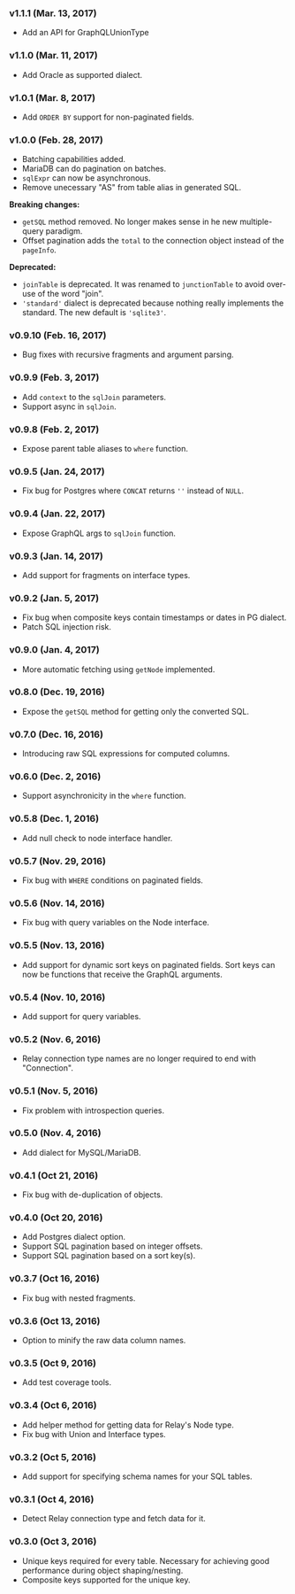 ### v1.1.1 (Mar. 13, 2017)
- Add an API for GraphQLUnionType

### v1.1.0 (Mar. 11, 2017)
- Add Oracle as supported dialect.

### v1.0.1 (Mar. 8, 2017)
- Add `ORDER BY` support for non-paginated fields.

### v1.0.0 (Feb. 28, 2017)
- Batching capabilities added.
- MariaDB can do pagination on batches.
- `sqlExpr` can now be asynchronous.
- Remove unecessary "AS" from table alias in generated SQL.

**Breaking changes:**

- `getSQL` method removed. No longer makes sense in he new multiple-query paradigm.
- Offset pagination adds the `total` to the connection object instead of the `pageInfo`.

**Deprecated:**

- `joinTable` is deprecated. It was renamed to `junctionTable` to avoid over-use of the word "join".
- `'standard'` dialect is deprecated because nothing really implements the standard. The new default is `'sqlite3'`.



### v0.9.10 (Feb. 16, 2017)
- Bug fixes with recursive fragments and argument parsing.

### v0.9.9 (Feb. 3, 2017)
- Add `context` to the `sqlJoin` parameters.
- Support async in `sqlJoin`.

### v0.9.8 (Feb. 2, 2017)
- Expose parent table aliases to `where` function.

### v0.9.5 (Jan. 24, 2017)
- Fix bug for Postgres where `CONCAT` returns `''` instead of `NULL`.

### v0.9.4 (Jan. 22, 2017)
- Expose GraphQL args to `sqlJoin` function.

### v0.9.3 (Jan. 14, 2017)
- Add support for fragments on interface types.

### v0.9.2 (Jan. 5, 2017)
- Fix bug when composite keys contain timestamps or dates in PG dialect.
- Patch SQL injection risk.

### v0.9.0 (Jan. 4, 2017)
- More automatic fetching using `getNode` implemented.

### v0.8.0 (Dec. 19, 2016)
- Expose the `getSQL` method for getting only the converted SQL.

### v0.7.0 (Dec. 16, 2016)
- Introducing raw SQL expressions for computed columns.

### v0.6.0 (Dec. 2, 2016)
- Support asynchronicity in the `where` function.

### v0.5.8 (Dec. 1, 2016)
- Add null check to node interface handler.

### v0.5.7 (Nov. 29, 2016)
- Fix bug with `WHERE` conditions on paginated fields.

### v0.5.6 (Nov. 14, 2016)
- Fix bug with query variables on the Node interface.

### v0.5.5 (Nov. 13, 2016)
- Add support for dynamic sort keys on paginated fields. Sort keys can now be functions that receive the GraphQL arguments.

### v0.5.4 (Nov. 10, 2016)
- Add support for query variables.

### v0.5.2 (Nov. 6, 2016)
- Relay connection type names are no longer required to end with "Connection".

### v0.5.1 (Nov. 5, 2016)
- Fix problem with introspection queries.

### v0.5.0 (Nov. 4, 2016)
- Add dialect for MySQL/MariaDB.

### v0.4.1 (Oct 21, 2016)
- Fix bug with de-duplication of objects.

### v0.4.0 (Oct 20, 2016)
- Add Postgres dialect option.
- Support SQL pagination based on integer offsets.
- Support SQL pagination based on a sort key(s).

### v0.3.7 (Oct 16, 2016)
- Fix bug with nested fragments.

### v0.3.6 (Oct 13, 2016)
- Option to minify the raw data column names.

### v0.3.5 (Oct 9, 2016)
- Add test coverage tools.

### v0.3.4 (Oct 6, 2016)
- Add helper method for getting data for Relay's Node type.
- Fix bug with Union and Interface types.

### v0.3.2 (Oct 5, 2016)
- Add support for specifying schema names for your SQL tables.

### v0.3.1 (Oct 4, 2016)
- Detect Relay connection type and fetch data for it.

### v0.3.0 (Oct 3, 2016)
- Unique keys required for every table. Necessary for achieving good performance during object shaping/nesting.
- Composite keys supported for the unique key.
